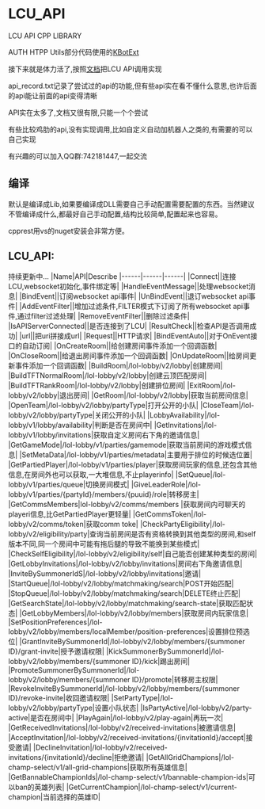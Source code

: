 # LCU_API
LCU API CPP LIBRARY

AUTH HTPP Utils部分代码使用的[KBotExt](https://github.com/KebsCS/KBotExt)

接下来就是体力活了,按照[文档](https://www.mingweisamuel.com/lcu-schema/tool/#/)把LCU API调用实现

api_record.txt记录了尝试过的api的功能,但有些api实在看不懂什么意思,也许后面的api能让前面的api变得清晰

API实在太多了,文档又很有限,只能一个个尝试

有些比较鸡肋的api,没有实现调用,比如自定义自动加机器人之类的,有需要的可以自己实现

有兴趣的可以加入QQ群:742181447,一起交流

## 编译
默认是编译成Lib,如果要编译成DLL需要自己手动配置需要配置的东西。当然建议不管编译成什么,都最好自己手动配置,结构比较简单,配置起来也容易。

cpprest用vs的nuget安装会非常方便。

## LCU_API:
持续更新中...
|Name|API|Describe
|------|------|------|
|Connect||连接LCU,websocket初始化,事件绑定等|
|HandleEventMessage||处理websocket消息|
|BindEvent||订阅websocket api事件|
|UnBindEvent||退订websocket api事件|
|AddEventFilter||增加过滤条件,FILTER模式下订阅了所有websocket api事件,通过filter过滤处理|
|RemoveEventFilter||删除过滤条件|
|IsAPIServerConnected||是否连接到了LCU|
|ResultCheck||检查API是否调用成功|
|url||把uri拼接成url|
|Request||HTTP请求|
|BindEventAuto||对于OnEvent接口的自动订阅|
|OnCreateRoom||给创建房间事件添加一个回调函数|
|OnCloseRoom||给退出房间事件添加一个回调函数|
|OnUpdateRoom||给房间更新事件添加一个回调函数|
|BuildRoom|/lol-lobby/v2/lobby|创建房间|
|BuildTFTNormalRoom|/lol-lobby/v2/lobby|创建云顶匹配房间|
|BuildTFTRankRoom|/lol-lobby/v2/lobby|创建排位房间|
|ExitRoom|/lol-lobby/v2/lobby|退出房间|
|GetRoom|/lol-lobby/v2/lobby|获取当前房间信息|
|OpenTeam|/lol-lobby/v2/lobby/partyType|打开公开的小队|
|CloseTeam|/lol-lobby/v2/lobby/partyType|关闭公开的小队|
|LobbyAvailability|/lol-lobby/v1/lobby/availability|判断是否在房间中|
|GetInvitations|/lol-lobby/v1/lobby/invitations|获取自定义房间右下角的邀请信息|
|GetGameMode|/lol-lobby/v1/parties/gamemode|获取当前房间的游戏模式信息|
|SetMetaData|/lol-lobby/v1/parties/metadata|主要用于排位的时候选位置|
|GetPartiedPlayer|/lol-lobby/v1/parties/player|获取房间玩家的信息,还包含其他信息,在房间外也可以获取,一大堆信息,不止playerinfo|
|SetQueue|/lol-lobby/v1/parties/queue|切换房间模式|
|GiveLeaderRole|/lol-lobby/v1/parties/{partyId}/members/{puuid}/role|转移房主|
|GetCommsMembers|lol-lobby/v2/comms/members |获取房间内可聊天的playeri信息,比GetPartiedPlayer更轻量|
|GetCommsToken|/lol-lobby/v2/comms/token|获取comm toke|
|CheckPartyEligibility|/lol-lobby/v2/eligibility/party|查询当前房间是否有资格转换到其他类型的房间,和self版本不同,同一个房间中可能有拖后腿的导致不能换到某些模式|
|CheckSelfEligibility|/lol-lobby/v2/eligibility/self|自己能否创建某种类型的房间|
|GetLobbyInvitations|/lol-lobby/v2/lobby/invitations|房间右下角邀请信息|
|InviteBySummonerIdS|/lol-lobby/v2/lobby/invitations|邀请|
|StartQueue|/lol-lobby/v2/lobby/matchmaking/search|POST开始匹配|
|StopQueue|/lol-lobby/v2/lobby/matchmaking/search|DELETE终止匹配|
|GetSearchState|/lol-lobby/v2/lobby/matchmaking/search-state|获取匹配状态|
|GetLobbyMembers|/lol-lobby/v2/lobby/members|获取房间内玩家信息|
|SetPositionPreferences|/lol-lobby/v2/lobby/members/localMember/position-preferences|设置排位预选位|
|GrantInviteBySummonerId|/lol-lobby/v2/lobby/members/{summoner ID}/grant-invite|授予邀请权限|
|KickSummonerBySummonerId|/lol-lobby/v2/lobby/members/{summoner ID}/kick|踢出房间|
|PromoteSummonerBySummonerId|/lol-lobby/v2/lobby/members/{summoner ID}/promote|转移房主权限|
|RevokeInviteBySummonerId|/lol-lobby/v2/lobby/members/{summoner ID}/revoke-invite|收回邀请权限|
|SetPartyType|/lol-lobby/v2/lobby/partyType|设置小队状态|
|IsPartyActive|/lol-lobby/v2/party-active|是否在房间中|
|PlayAgain|/lol-lobby/v2/play-again|再玩一次|
|GetReceivedInvitations|/lol-lobby/v2/received-invitations|被邀请信息|
|AcceptInvitation|/lol-lobby/v2/received-invitations/{invitationId}/accept|接受邀请|
|DeclineInvitation|/lol-lobby/v2/received-invitations/{invitationId}/decline|拒绝邀请|
|GetAllGridChampions|/lol-champ-select/v1/all-grid-champions|获取所有英雄信息|
|GetBannableChampionIds|/lol-champ-select/v1/bannable-champion-ids|可以ban的英雄列表|
|GetCurrentChampion|/lol-champ-select/v1/current-champion|当前选择的英雄ID|
